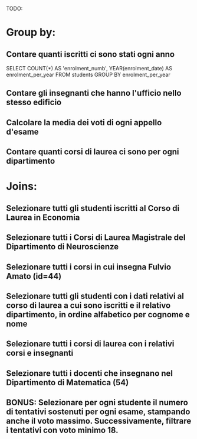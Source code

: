 TODO:

# Group by:

## Contare quanti iscritti ci sono stati ogni anno
SELECT COUNT(*) AS 'enrolment_numb', YEAR(enrolment_date) AS enrolment_per_year
FROM students
GROUP BY enrolment_per_year

## Contare gli insegnanti che hanno l'ufficio nello stesso edificio

## Calcolare la media dei voti di ogni appello d'esame

## Contare quanti corsi di laurea ci sono per ogni dipartimento

# Joins:

## Selezionare tutti gli studenti iscritti al Corso di Laurea in Economia
## Selezionare tutti i Corsi di Laurea Magistrale del Dipartimento di Neuroscienze
## Selezionare tutti i corsi in cui insegna Fulvio Amato (id=44)
## Selezionare tutti gli studenti con i dati relativi al corso di laurea a cui sono iscritti e il relativo dipartimento, in ordine alfabetico per cognome e nome
## Selezionare tutti i corsi di laurea con i relativi corsi e insegnanti
## Selezionare tutti i docenti che insegnano nel Dipartimento di Matematica (54)
## BONUS: Selezionare per ogni studente il numero di tentativi sostenuti per ogni esame, stampando anche il voto massimo. Successivamente, filtrare i tentativi con voto minimo 18.